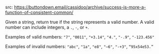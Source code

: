 src: https://buttondown.email/cassidoo/archive/success-is-more-a-function-of-consistent-common/

Given a string, return true if the string represents a valid number. A valid number can include integers, a `.`, `-`, or `+`.

Examples of valid numbers: `"7"`, `"0011"`, `"+3.14"`, `"4."`, `"-.9"`, `"-123.456"`

Examples of invalid numbers: `"abc"`, `"1a"`, `"e8"`, `"–6"`, `"-+3"`, `“95x54e53.”`
